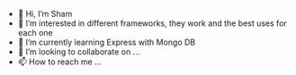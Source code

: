 - 👋 Hi, I’m Sham
- 👀 I’m interested in different frameworks, they work and the best uses for each one
- 🌱 I’m currently learning Express with Mongo DB
- 💞️ I’m looking to collaborate on ...
- 📫 How to reach me ...

<!---
shamim159/shamim159 is a ✨ special ✨ repository because its `README.md` (this file) appears on your GitHub profile.
You can click the Preview link to take a look at your changes.
--->
